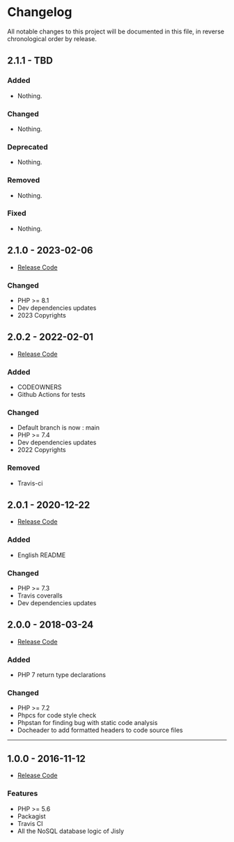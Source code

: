 Changelog
=========

All notable changes to this project will be documented in this file, in reverse chronological order by release.

## 2.1.1 - TBD

### Added

- Nothing.

### Changed

- Nothing.

### Deprecated

- Nothing.

### Removed

- Nothing.

### Fixed

- Nothing.

## 2.1.0 - 2023-02-06

- [Release Code](https://github.com/r0mdau/jisly/tree/ba973a1aa4e6c762d4183bd76e58ced3a51d9e40)

### Changed

- PHP >= 8.1
- Dev dependencies updates
- 2023 Copyrights

## 2.0.2 - 2022-02-01

- [Release Code](https://github.com/r0mdau/jisly/tree/ba973a1aa4e6c762d4183bd76e58ced3a51d9e40)

### Added

- CODEOWNERS
- Github Actions for tests

### Changed

- Default branch is now : main
- PHP >= 7.4
- Dev dependencies updates
- 2022 Copyrights

### Removed

- Travis-ci

## 2.0.1 - 2020-12-22

- [Release Code](https://github.com/r0mdau/jisly/tree/49fbb1d6a73480f740739aa6d14a161b571dab61)

### Added

- English README

### Changed

- PHP >= 7.3
- Travis coveralls
- Dev dependencies updates

## 2.0.0 - 2018-03-24

- [Release Code](https://github.com/r0mdau/jisly/tree/5558184d96306c54fe1ae3f5673880d588194dd3)

### Added

- PHP 7 return type declarations

### Changed

- PHP >= 7.2
- Phpcs for code style check
- Phpstan for finding bug with static code analysis
- Docheader to add formatted headers to code source files

-----

## 1.0.0 - 2016-11-12

- [Release Code](https://github.com/r0mdau/jisly/tree/c4079e785bb7d1b4db3a74925551f14645979fa9)

### Features

- PHP >= 5.6
- Packagist
- Travis CI
- All the NoSQL database logic of Jisly